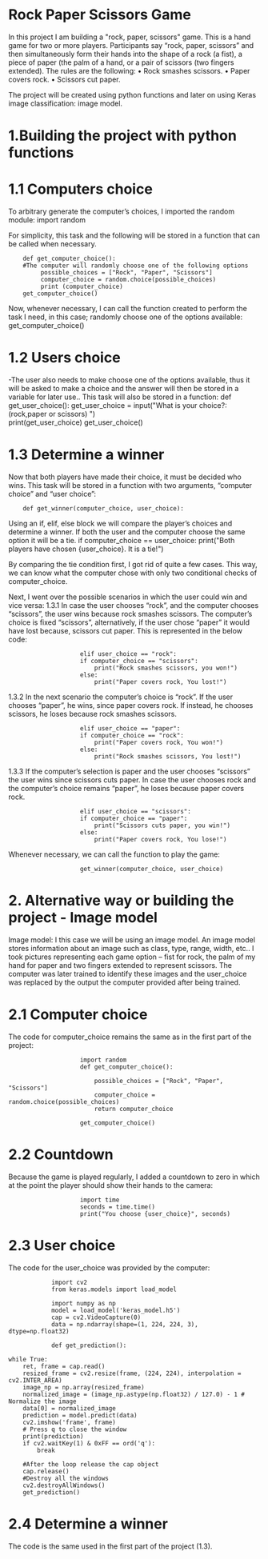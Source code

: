 # Rock Paper Scissors Game

In this project I am building a "rock, paper, scissors" game. This is a hand game for two or more players. Participants say “rock, paper, scissors” and then simultaneously form their hands into the shape of a rock (a fist), a piece of paper (the palm of a hand, or a pair of scissors (two fingers extended). The rules are the following:
•	Rock smashes scissors.
•	Paper covers rock.
•	Scissors cut paper.

The project will be created using python functions and later on using Keras image classification: image model.

# 1.Building the project with python functions

# 1.1 Computers choice
To arbitrary generate the computer’s choices, I imported the random module:
        import random

For simplicity, this task and the following will be stored in a function that can be called when necessary.

        def get_computer_choice():
        #The computer will randomly choose one of the following options
             possible_choices = ["Rock", "Paper", "Scissors"]
             computer_choice = random.choice(possible_choices)
             print (computer_choice)
        get_computer_choice()

Now, whenever necessary, I can call the function created to perform the task I need, in this case; randomly choose one of the options available:
         get_computer_choice()

# 1.2 Users choice
-The user also needs to make choose one of the options available, thus it will be asked to make a choice and the answer will then be stored in a variable for later use.. This task will also be stored in a function:
        def get_user_choice():
            get_user_choice = input("What is your choice?: (rock,paper or scissors) ")  
            print(get_user_choice)
        get_user_choice()

# 1.3 Determine a winner

Now that both players have made their choice, it must be decided who wins. This task will be stored in a function with two arguments, “computer choice” and “user choice”:

        def get_winner(computer_choice, user_choice):
Using an if, elif, else block we will compare the player’s choices and determine a winner. If both the user and the computer choose the           same option it will be a tie. 
         if computer_choice == user_choice:
               print("Both players have chosen {user_choice}. It is a tie!")

By comparing the tie condition first, I got rid of quite a few cases. This way, we can know what the computer chose with only two conditional checks of computer_choice.

Next, I went over the possible scenarios in which the user could win and vice versa:
1.3.1 In case the user chooses “rock”, and the computer chooses “scissors”, the user wins because rock smashes scissors. The computer’s choice is fixed “scissors”, alternatively, if the user chose “paper” it would have lost because, scissors cut paper. This is represented in the below code:
                        
                        elif user_choice == "rock":
                        if computer_choice == "scissors":
                            print("Rock smashes scissors, you won!")
                        else:
                            print("Paper covers rock, You lost!")


1.3.2 In the next scenario the computer’s choice is “rock”. If the user chooses “paper”, he wins, since paper covers rock. If instead, he chooses scissors, he loses because rock smashes scissors. 
                        
                        elif user_choice == "paper":
                        if computer_choice == "rock":
                            print("Paper covers rock, You won!")
                        else:
                            print("Rock smashes scissors, You lost!")

1.3.3 If the computer’s selection is paper and the user chooses “scissors” the user wins since scissors cuts paper. In case the user chooses rock and the computer’s choice remains “paper”, he loses because paper covers rock.
                        
                        elif user_choice == "scissors":
                        if computer_choice == "paper":
                            print("Scissors cuts paper, you win!")
                        else:
                            print("Paper covers rock, You lose!")

Whenever necessary, we can call the function to play the game:
                        
                        get_winner(computer_choice, user_choice)

# 2. Alternative way or building the project - Image model

Image model: I this case we will be using an image model. An image model stores information about an image such as class, type, range, width, etc.. I took pictures representing each game option – fist for rock, the palm of my hand for paper and two fingers extended to represent scissors. The computer was later trained to identify these images and the user_choice was replaced by the output the computer provided after being trained.

# 2.1 Computer choice
The code for computer_choice remains the same as in the first part of the project:

                        import random
                        def get_computer_choice():

                            possible_choices = ["Rock", "Paper", "Scissors"]
                            computer_choice = random.choice(possible_choices)
                            return computer_choice

                        get_computer_choice()

# 2.2 Countdown
Because the game is played regularly, I added a countdown to zero in which at the point the player should show their hands to the camera:

                        import time
                        seconds = time.time()
                        print("You choose {user_choice}", seconds)
# 2.3 User choice
The code for the user_choice was provided by the computer: 

                import cv2
                from keras.models import load_model

                import numpy as np
                model = load_model('keras_model.h5')
                cap = cv2.VideoCapture(0)
                data = np.ndarray(shape=(1, 224, 224, 3), dtype=np.float32)

                def get_prediction():  

    while True: 
        ret, frame = cap.read()
        resized_frame = cv2.resize(frame, (224, 224), interpolation = cv2.INTER_AREA)
        image_np = np.array(resized_frame)
        normalized_image = (image_np.astype(np.float32) / 127.0) - 1 # Normalize the image
        data[0] = normalized_image
        prediction = model.predict(data)
        cv2.imshow('frame', frame)
        # Press q to close the window
        print(prediction)
        if cv2.waitKey(1) & 0xFF == ord('q'):
            break
            
        #After the loop release the cap object
        cap.release()
        #Destroy all the windows
        cv2.destroyAllWindows()
        get_prediction()

# 2.4 Determine a winner
The code is the same used in the first part of the project (1.3).




